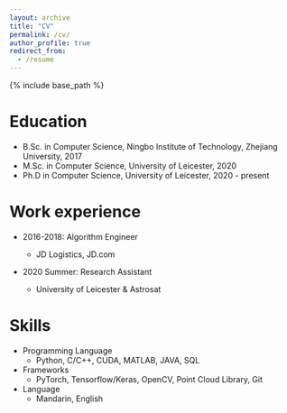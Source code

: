 ```yaml
---
layout: archive
title: "CV"
permalink: /cv/
author_profile: true
redirect_from:
  - /resume
---
```


{% include base_path %}

Education
======
* B.Sc. in Computer Science, Ningbo Institute of Technology, Zhejiang University, 2017
* M.Sc. in Computer Science, University of Leicester, 2020
* Ph.D in Computer Science, University of Leicester, 2020 - present

Work experience
======
* 2016-2018: Algorithm Engineer
  * JD Logistics, JD.com

* 2020 Summer: Research Assistant
  * University of Leicester & Astrosat

  
Skills
======
* Programming Language
  * Python, C/C++, CUDA, MATLAB, JAVA, SQL
* Frameworks
  * PyTorch, Tensorflow/Keras, OpenCV, Point Cloud Library, Git
* Language
  * Mandarin, English
  
<!---  
Professional Service
======
* Reviewer of:
  * Conference: ICRA2019, ICRA2020, BMVC2019, BMVC2020, CVPR2020, CVPR2021, ACCV2020, WACV2021
  * Journals: IEEE Access, IEEE Transaction on Human-Machine System, EURASIP Journal on Advances in Signal Processing, Signal Processing: Image Communication, Computers in Biology and Medicine, BioMed Research International.
* Workshop Organizer:
  * 1st Workshop for Sino-UK to Promote the Development and Application of Artificial Intelligence (Leicester, 12th Jun 2019,)
  * Winter Seminar on Data Science (Leicester, 11th Dec 2019)
-->
